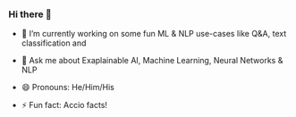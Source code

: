 ### Hi there 👋

<!--
**ankushjain2001/ankushjain2001** is a ✨ _special_ ✨ repository because its `README.md` (this file) appears on your GitHub profile.

Here are some ideas to get you started:
- 🌱 I’m currently learning ...
- 👯 I’m looking to collaborate on ...
- 🤔 I’m looking for help with ...
- 📫 How to reach me: 
-->
- 🔭 I’m currently working on some fun ML & NLP use-cases like Q&A, text classification and 

- 💬 Ask me about Exaplainable AI, Machine Learning, Neural Networks & NLP

- 😄 Pronouns: He/Him/His
- ⚡ Fun fact: Accio facts!

